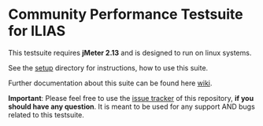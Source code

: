 # Community Performance Testsuite for ILIAS

This testsuite requires **jMeter 2.13** and is designed to run on linux systems.

See the [setup](https://github.com/qualitus/performance-tests/tree/master/setup) directory for instructions, how to use this suite.

Further documentation about this suite can be found here [wiki](https://github.com/qualitus/performance-tests/wiki).

**Important**: Please feel free to use the [issue tracker](https://github.com/qualitus/performance-tests/issues) of this repository,
**if you should have any question**.
It is meant to be used for any support AND bugs related to this testsuite.
